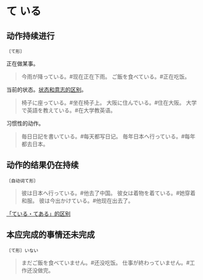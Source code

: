 # て いる

## 动作持续进行

`〔て形〕`

正在做某事。

> 今雨が降っている。#现在正在下雨。
> ご飯を食べている。#正在吃饭。

当前的状态。[状态和意志的区别](./diff#状态意志)。

> 椅子に座っている。#坐在椅子上。
> 大阪に住んでいる。#住在大阪。
> 大学で英語を教えている。#在大学教英语。

习惯性的动作。

> 毎日日記を書いている。#每天都写日记。
> 毎年日本へ行っている。#每年都去日本。

## 动作的结果仍在持续

`〔自动词て形〕`

> 彼は日本へ行っている。#他去了中国。
> 彼女は着物を着ている。#她穿着和服。
> 彼は今出かけている。#他现在出去了。

[「ている・てある」的区别](../grammar/diff#ている-てある)

## 本应完成的事情还未完成

`〔て形〕いない`

> まだご飯を食べていません。#还没吃饭。
> 仕事が終わっていません。#工作还没做完。
